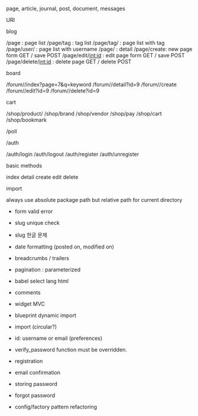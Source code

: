 page, article, journal, post, document, messages



URI

blog

/page : page list
/page/tag : tag list
/page/tag/<slug> : page list with tag
/page/user/<username> : page list with username
/page/<slug> : detail
/page/create: new page form GET / save POST
/page/edit/<int:id> : edit page form GET / save POST
/page/delete/<int:id> : delete page GET / delete POST

board

/forum/<name>/index?page=7&q=keyword
/forum/<name>/detail?id=9
/forum/<name>/create
/forum/<name>/edit?id=9
/forum/<name>/delete?id=9

cart

/shop/product/<slug>
/shop/brand
/shop/vendor
/shop/pay
/shop/cart
/shop/bookmark

/poll

/auth

/auth/login
/auth/logout
/auth/register
/auth/unregister


basic methods

index
detail
create
edit
delete

import

always use absolute package path but relative path for current directory


- form valid error
- slug unique check
- slug 한글 문제
- date formatting (posted on, modified on)
- breadcrumbs / trailers
- pagination : parameterized
- babel select lang html

- comments
- widget MVC
- blueprint dynamic import
- import (circular?)


- id: username or email (preferences)
- verify_password function must be overridden.

- registration
- email confirmation
- storing password
- forgot password

- config/factory pattern refactoring
